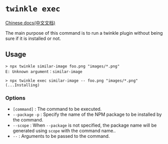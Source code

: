 # `twinkle exec`

[Chinese docs(中文文档)](./exec-zh.md)

The main purpose of this command is to run a twinkle plugin without being sure if it is installed or not.

## Usage

```shell
> npx twinkle similar-image foo.png "images/*.png"
E: Unknown argument：similar-image
```

```shell
> npx twinkle exec similar-image -- foo.png "images/*.png"
(...Installing)
```

### Options

- `[command]` : The command to be executed.
- `--package` `-p` : Specify the name of the NPM package to be installed by the command.
- `--scope` : When `--package` is not specified, the package name will be generated using `scope` with the command name..
- `--` : Arguments to be passed to the command.
